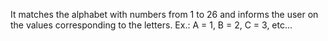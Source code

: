 It matches the alphabet with numbers from 1 to 26 and informs the user on the values corresponding to the letters. Ex.: A = 1, B = 2, C = 3, etc...
